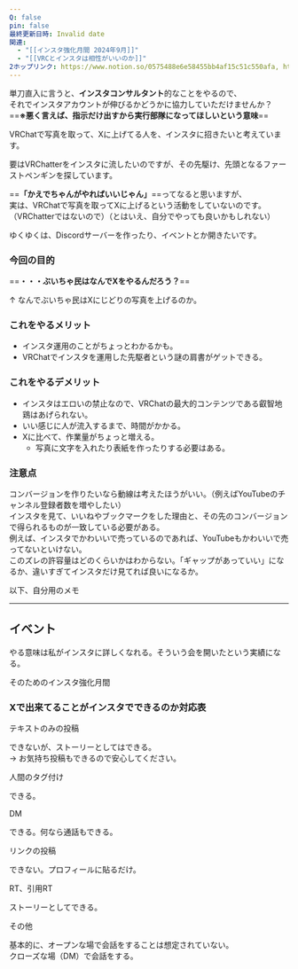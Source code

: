 ```yaml
---
Q: false
pin: false
最終更新日時: Invalid date
関連:
  - "[[インスタ強化月間 2024年9月]]"
  - "[[VRCとインスタは相性がいいのか]]"
2ホップリンク: https://www.notion.so/0575488e6e58455bb4af15c51c550afa, https://www.notion.so/8eb2d409e51f4161ac1e3486ad983eac, https://www.notion.so/b2c249330f214d3dbea664b1cc2296a7,https://www.notion.so/8eb2d409e51f4161ac1e3486ad983eac, https://www.notion.so/a583df3159e944e7867af89fa47bc17b, https://www.notion.so/b2c249330f214d3dbea664b1cc2296a7
---
```

  

単刀直入に言うと、**インスタコンサルタント**的なことをやるので、  
それでインスタアカウントが伸びるかどうかに協力していただけませんか？  
==**※悪く言えば、指示だけ出すから実行部隊になってほしいという意味**==

  

VRChatで写真を取って、Xに上げてる人を、インスタに招きたいと考えています。

要はVRChatterをインスタに流したいのですが、その先駆け、先頭となるファーストペンギンを探しています。

==**「かえでちゃんがやればいいじゃん」**==ってなると思いますが、  
実は、VRChatで写真を取ってXに上げるという活動をしていないのです。  
（VRChatterではないので）（とはいえ、自分でやっても良いかもしれない）  

  

ゆくゆくは、Discordサーバーを作ったり、イベントとか開きたいです。

  

### 今回の目的

==**・・・ぶいちゃ民はなんでXをやるんだろう？**==

↑ なんでぶいちゃ民はXにじどりの写真を上げるのか。

  

### これをやるメリット

- インスタ運用のことがちょっとわかるかも。
- VRChatでインスタを運用した先駆者という謎の肩書がゲットできる。

  

### これをやるデメリット

- インスタはエロいの禁止なので、VRChatの最大的コンテンツである叡智地鶏はあげられない。
- いい感じに人が流入するまで、時間がかかる。
- Xに比べて、作業量がちょっと増える。
    - 写真に文字を入れたり表紙を作ったりする必要はある。

  

  

### 注意点

コンバージョンを作りたいなら動線は考えたほうがいい。（例えばYouTubeのチャンネル登録者数を増やしたい）  
インスタを見て、いいねやブックマークをした理由と、その先のコンバージョンで得られるものが一致している必要がある。  
例えば、インスタでかわいいで売っているのであれば、YouTubeもかわいいで売ってないといけない。  
このズレの許容量はどのくらいかはわからない。「ギャップがあっていい」になるか、違いすぎてインスタだけ見てれば良いになるか。  

  

  

  

以下、自分用のメモ

---

## イベント

やる意味は私がインスタに詳しくなれる。そういう会を開いたという実績になる。

そのためのインスタ強化月間

  

### Xで出来てることがインスタでできるのか対応表

テキストのみの投稿

できないが、ストーリーとしてはできる。  
→ お気持ち投稿もできるので安心してください。  

  

人間のタグ付け

できる。

  

DM

できる。何なら通話もできる。

  

リンクの投稿

できない。プロフィールに貼るだけ。

  

RT、引用RT

ストーリーとしてできる。

  

その他

基本的に、オープンな場で会話をすることは想定されていない。  
クローズな場（DM）で会話をする。
